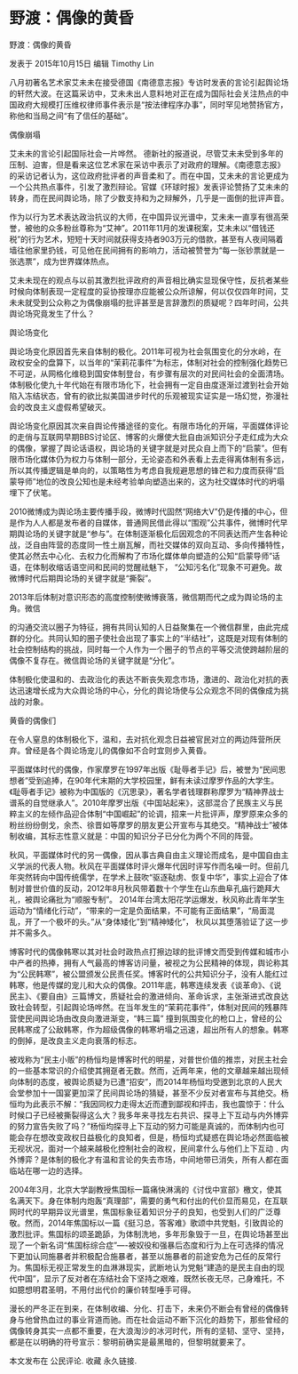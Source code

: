 # 野渡：偶像的黄昏

野渡：偶像的黄昏

发表于 2015年10月15日 编辑 Timothy Lin



八月初著名艺术家艾未未在接受德国《南德意志报》专访时发表的言论引起舆论场的轩然大波。在这篇采访中，艾未未出人意料地对正在成为国际社会关注热点的中国政府大规模打压维权律师事件表示是“按法律程序办事”，同时罕见地赞扬官方，称他和当局之间“有了信任的基础”。

偶像崩塌

艾未未的言论引起国际社会一片哗然。 德新社的报道说，尽管艾未未受到多年的压制、迫害，但是看来这位艺术家在采访中表示了对政府的理解。《南德意志报》的采访记者认为，这位政府批评者的声音柔和了。而在中国，艾未未的言论更成为一个公共热点事件，引发了激烈辩论。官媒《环球时报》发表评论赞扬了艾未未的转身，而在民间舆论场，除了少数支持和为之辩解外，几乎是一面倒的批评声音。

作为以行为艺术表达政治抗议的大师，在中国异议光谱中，艾未未一直享有很高荣誉，被他的众多粉丝尊称为“艾神”。2011年11月的发课税案，艾未未以“借钱还税”的行为艺术，短短十天时间就获得支持者903万元的借款，甚至有人夜间隔着墙往他家里扔钱，可见他在民间拥有的影响力，活动被赞誉为“每一张钞票就是一张选票”，成为世界媒体热点。

艾未未现在的观点与以前其激烈批评政府的声音相比确实显现保守性，反抗者某些时候向体制表现一定程度的妥协按理亦应能被公众所谅解，何以仅仅四年时间，艾未未就受到公众称之为偶像崩塌的批评甚至是言辞激烈的质疑呢？四年时间，公共舆论场究竟发生了什么？

舆论场变化

舆论场变化原因首先来自体制的极化。2011年可视为社会氛围变化的分水岭，在政权安全的盘算下，以当年的“茉莉花事件”为标志，体制对社会的控制强化趋势已不可逆，从网格化维稳到国安体制登台，有步骤有层次的对民间社会的全面清场。体制极化使九十年代始在有限市场化下，社会拥有一定自由度逐渐过渡到社会开始陷入冻结状态，曾有的欲比拟美国进步时代的乐观被现实证实是一场幻觉，弥漫社会的改良主义虚假希望破灭。

舆论场变化原因其次来自舆论传播途径的变化。有限市场化的开端，平面媒体评论的走俏与互联网早期BBS讨论区、博客的火爆使大批自由派知识分子走红成为大众的偶像，掌握了舆论话语权，舆论场的关键字就是对民众自上而下的“启蒙”。但有限市场化媒体仍为权力与体制一部分，无论姿态和外表看上去走得离体制有多远，所以其传播逻辑是单向的，以策略性为考虑自我规避思想的锋芒和力度而获得“启蒙导师”地位的改良公知也是未经考验单向塑造出来的，这为社交媒体时代的坍塌埋下了伏笔。

2010微博成为舆论场主要传播手段，微博时代固然“网络大V”仍是传播的中心，但是作为人人都是发布者的自媒体，普通网民借此得以“围观”公共事件，微博时代早期舆论场的关键字就是“参与”。在体制逐渐极化后因观念的不同表达而产生各种论战，泛自由阵营的态度同一性土崩瓦解，而社交媒体的双向互动、多向传播特性，使其必然去中心化、去权力化而解构了市场化媒体单向塑造的公知“启蒙导师”话语，在体制收缩话语空间和民间的觉醒祛魅下， “公知污名化”现象不可避免。故微博时代后期舆论场的关键字就是“撕裂”。

2013年后体制对意识形态的高度控制使微博衰落，微信期而代之成为舆论场的主角。微信

的沟通交流以圈子为特征，拥有共同认知的人日益聚集在一个微信群里，由此完成群的分化。共同认知的圈子使社会出现了事实上的“半结社”，这既是对现有体制的社会控制结构的挑战，同时每一个人作为一个圈子的节点的平等交流使跨越阶层的偶像不复存在。微信舆论场的关键字就是“分化”。

体制极化使温和的、去政治化的表达不断丧失观念市场，激进的、政治化对抗的表达迅速增长成为大众舆论场的中心，分化的舆论场使与公众观念不同的偶像成为挑战的对象。

黄昏的偶像们

在令人窒息的体制极化下，温和，去对抗化观念日益被官民对立的两边阵营所厌弃。曾经是各个舆论场宠儿的偶像如不合时宜则步入黄昏。

平面媒体时代的偶像，作家摩罗在1997年出版《耻辱者手记》后，被誉为“民间思想者”受到追捧，在90年代末期的大学校园里，鲜有未读过摩罗作品的大学生。《耻辱者手记》被称为中国版的《沉思录》，著名学者钱理群称摩罗为“精神界战士谱系的自觉继承人”。2010年摩罗出版《中国站起来》，这部混合了民族主义与民粹主义的左倾作品迎合体制“中国崛起”的论调，招来一片批评声，摩罗原来众多的粉丝纷纷倒戈，余杰、徐晋如等摩罗的朋友更公开宣布与其绝交。“精神战士”被体制收编，其标志性意义就是：中国的知识分子已分化为两个不同的阵营。

秋风，平面媒体时代的另一偶像，因从事古典自由主义理论而成名，是中国自由主义学派的代表人物。秋风在平面媒体时评火爆年代因时评写作而名噪一时。但前几年突然转向中国传统儒学，在学术上鼓吹“驱逐鞑虏、恢复中华”，事实上迎合了体制对普世价值的反动，2012年8月秋风带着数十个学生在山东曲阜孔庙行跪拜大礼，被舆论痛批为“顺服专制”。 2014年台湾太阳花学运爆发，秋风称此青年学生运动为“情绪化行动”，“带来的一定是负面结果，不可能有正面结果”，“局面混乱，开了一个极坏的头。”从“身体矮化”到“精神矮化”， 秋风以其堕落验证了这一步并不需多久。

博客时代的偶像韩寒以其对社会时政热点打擦边球的批评博文而受到传媒和城市小中产者的热捧，拥有人气最高的博客访问量，被视之为公民精神的体现，舆论称其为“公民韩寒”，被公盟颁发公民责任奖。博客时代的公共知识分子，没有人能红过韩寒，他是传媒的宠儿和大众的偶像。2011年底，韩寒连续发表《谈革命》、《说民主》、《要自由》三篇博文，质疑社会的激进倾向、革命诉求，主张渐进式改良达致社会转型，引起舆论场哗然。在当年发生的“茉莉花事件”，体制对民间的残暴阵营使民间舆论场由改良向激进渐变，“韩三篇” 撞到氛围变化的枪口上，曾经的公民韩寒成了公敌韩寒，作为超级偶像的韩寒坍塌之迅速，超出所有人的想象。韩寒的倒掉，是改良主义走向衰落的标志。

被戏称为“民主小贩”的杨恒均是博客时代的明星，对普世价值的推祟，对民主社会的一些基本常识的介绍使其拥趸者无数。然而，近两年来，他的文章越来越出现倾向体制的态度，被舆论质疑为已遭“招安”，而2014年杨恒均受邀到北京的人民大会堂参加十一国宴更加深了民间舆论场的猜疑，甚至不少反对者宣布与其绝交。杨恒均为此表示不解：“我因同权力走得太近而遭到鄙视和抨击，我也震惊于：什么时候口子已经被撕裂得这么大？我多年来寻找左右共识、探寻上下互动与内外博弈的努力宣告失败了吗？”杨恒均探寻上下互动的努力可能是真诚的，而体制内也可能会存在想改变政权日益极化的良知者，但是，杨恒均式疑惑在舆论场必然面临被无视状况，面对一个越来越极化控制社会的政权，民间拿什么与他们上下互动﹑内外博弈？是体制的极化才有温和言论的失去市场，中间地带已消失，所有人都在面临站在哪一边的选择。

2004年3月，北京大学副教授焦国标一篇痛快淋漓的《讨伐中宣部》檄文，使其名满天下。身在体制内炮轰“真理部”，需要的勇气和付出的代价显而易见，在互联网时代的早期异议光谱里，焦国标象征着知识分子的良知，也受到人们的广泛尊敬。然而，2014年焦国标以一篇《挺习总，答客难》歌颂中共党魁，引致舆论的激烈批评。焦国标的颂圣跪舔，为体制洗地，多年形象毁于一旦，在舆论场甚至出现了一个新名词“焦国标综合症”—-被奴役和强暴后态度和行为上在可选择的情况下更加认同施暴者并积极配合施暴者，甚至以施暴者的前途安危为己任的反常行为。焦国标无视正常发生的血淋淋现实，武断地认为党魁“建造的是民主自由的现代中国”，显示了反对者在冻结社会下坚持之艰难，既然长夜无尽，己身难托，不如臆想明君圣明，不用付出代价的廉价转型唾手可得。

漫长的严冬正在到来，在体制收编、分化、打击下，未来仍不断会有曾经的偶像转身与他曾热血过的事业背道而驰。而在社会运动不断下沉化的趋势下，那些曾经的偶像转身其实一点都不重要，在大浪淘沙的冰河时代，所有的坚韧、坚守、坚持，都是在以明确的符号宣示：黎明前确实是最黑暗的，但黎明就要来了。

本文发布在 公民评论. 收藏 永久链接.